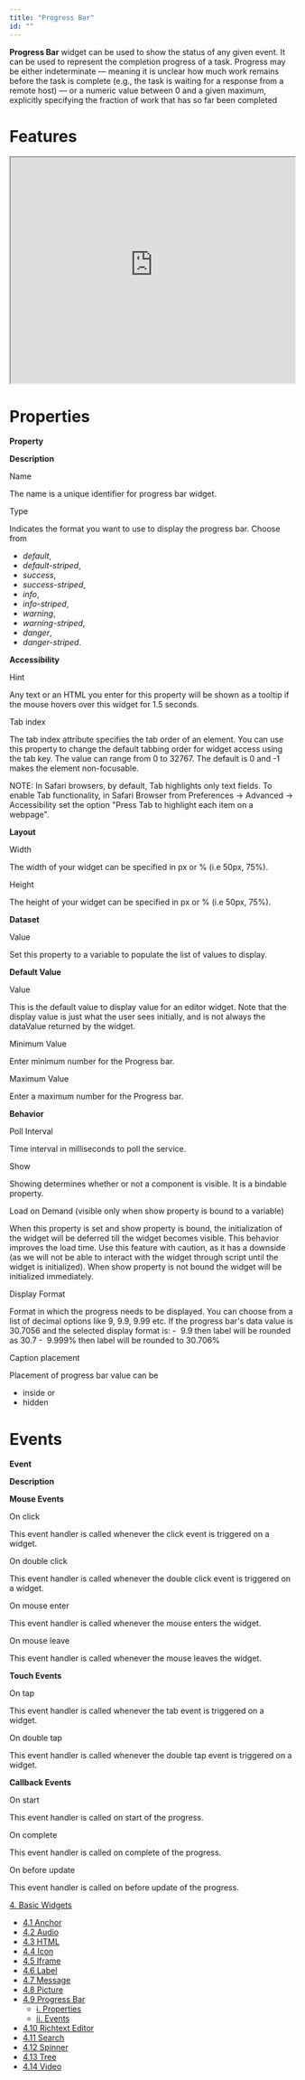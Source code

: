 ```yaml
---
title: "Progress Bar"
id: ""
---
```


**Progress Bar** widget can be used to show the status of any given event. It can be used to represent the completion progress of a task. Progress may be either indeterminate — meaning it is unclear how much work remains before the task is complete (e.g., the task is waiting for a response from a remote host) — or a numeric value between 0 and a given maximum, explicitly specifying the fraction of work that has so far been completed

# Features

<iframe width="100%" height="400" style="background-color: snow;" allowtransparency="true" src="https://apps.wavemakeronline.com/documentation_snippets/#/ProgressBar">Progress Bar</iframe>

# Properties

**Property**

**Description**

Name

The name is a unique identifier for progress bar widget.

Type

Indicates the format you want to use to display the progress bar. Choose from

- _default_,
- _default-striped_,
- _success_,
- _success-striped_,
- _info_,
- _info-striped_,
- _warning_,
- _warning-striped_,
- _danger_,
- _danger-striped_.

**Accessibility**

Hint

Any text or an HTML you enter for this property will be shown as a tooltip if the mouse hovers over this widget for 1.5 seconds.

Tab index

The tab index attribute specifies the tab order of an element. You can use this property to change the default tabbing order for widget access using the tab key. The value can range from 0 to 32767. The default is 0 and -1 makes the element non-focusable.

NOTE: In Safari browsers, by default, Tab highlights only text fields. To enable Tab functionality, in Safari Browser from Preferences -> Advanced -> Accessibility set the option "Press Tab to highlight each item on a webpage".

**Layout**

Width

The width of your widget can be specified in px or % (i.e 50px, 75%).

Height

The height of your widget can be specified in px or % (i.e 50px, 75%).

**Dataset**

Value

Set this property to a variable to populate the list of values to display.

**Default Value**

Value

This is the default value to display value for an editor widget. Note that the display value is just what the user sees initially, and is not always the dataValue returned by the widget.

Minimum Value

Enter minimum number for the Progress bar.

Maximum Value

Enter a maximum number for the Progress bar.

**Behavior**

Poll Interval

Time interval in milliseconds to poll the service.

Show

Showing determines whether or not a component is visible. It is a bindable property.

Load on Demand (visible only when show property is bound to a variable)

When this property is set and show property is bound, the initialization of the widget will be deferred till the widget becomes visible. This behavior improves the load time. Use this feature with caution, as it has a downside (as we will not be able to interact with the widget through script until the widget is initialized). When show property is not bound the widget will be initialized immediately.

Display Format

Format in which the progress needs to be displayed. You can choose from a list of decimal options like 9, 9.9, 9.99 etc. If the progress bar's data value is 30.7056 and the selected display format is: -  9.9 then label will be rounded as 30.7 -  9.999% then label will be rounded to 30.706%

Caption placement

Placement of progress bar value can be

- inside or
- hidden

# Events

**Event**

**Description**

**Mouse Events**

On click

This event handler is called whenever the click event is triggered on a widget.

On double click

This event handler is called whenever the double click event is triggered on a widget.

On mouse enter

This event handler is called whenever the mouse enters the widget.

On mouse leave

This event handler is called whenever the mouse leaves the widget.

**Touch Events**

On tap

This event handler is called whenever the tab event is triggered on a widget.

On double tap

This event handler is called whenever the double tap event is triggered on a widget.

**Callback Events**

On start

This event handler is called on start of the progress.

On complete

This event handler is called on complete of the progress.

On before update

This event handler is called on before update of the progress.

[4\. Basic Widgets](/learn/app-development/widgets/widget-library/#basic)

- [4.1 Anchor](/learn/app-development/widgets/basic/anchor/)
- [4.2 Audio](/learn/app-development/widgets/media-widgets/)
- [4.3 HTML](/learn/app-development/widgets/basic/html/)
- [4.4 Icon](/learn/app-development/widgets/basic/icon/)
- [4.5 Iframe](/learn/app-development/widgets/basic/iframe/)
- [4.6 Label](/learn/app-development/widgets/basic/label/)
- [4.7 Message](/learn/app-development/widgets/basic/message/)
- [4.8 Picture](/learn/app-development/widgets/media-widgets/)
- [4.9 Progress Bar](/learn/app-development/widgets/basic/progress-bar/)
    - [i. Properties](#properties)
    - [ii. Events](#events)
- [4.10 Richtext Editor](/learn/app-development/widgets/basic/richtext-editor/)
- [4.11 Search](/learn/app-development/widgets/basic/search/)
- [4.12 Spinner](/learn/app-development/widgets/basic/spinner/)
- [4.13 Tree](/learn/app-development/widgets/basic/tree/)
- [4.14 Video](/learn/app-development/widgets/media-widgets/)
